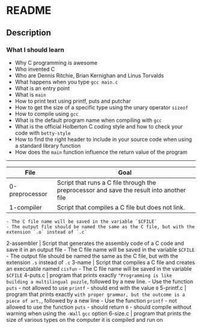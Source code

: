 # README
## Description
### What I should learn
- Why C programming is awesome
- Who invented C
- Who are Dennis Ritchie, Brian Kernighan and Linus Torvalds
- What happens when you type `gcc main.c`
- What is an entry point
- What is `main`
- How to print text using printf, puts and putchar
- How to get the size of a specific type using the unary operator `sizeof`
- How to compile using `gcc`
- What is the default program name when compiling with `gcc`
- What is the official Holberton C coding style and how to check your code with `betty-style`
- How to find the right header to include in your source code when using a standard library function
- How does the `main` function influence the return value of the program
---
File | Goal
---|---
0-preprocessor | Script that runs a C file through the preprocessor and save the result into another file
1-compiler | Script that compiles a C file but does not link.
	- The C file name will be saved in the variable `$CFILE`
	- The output file should be named the same as the C file, but with the extension `.o` instead of `.c`
2-assembler | Script that generates the assembly code of a C code and save it in an output file
	- The C file name will be saved in the variable `$CFILE`
	- The output file should be named the same as the C file, but with the extension `.s` instead of `.c`
3-name | Script that compiles a C file and creates an executable named `cisfun`
	- The C file name will be saved in the variable `$CFILE`
4-puts.c | program that prints exactly `"Programming is like building a multilingual puzzle`, followed by a new line.
	- Use the function `puts`
	- not allowed to use `printf`
	- should end with the value `0`
5-printf.c | program that prints exactly `with proper grammar, but the outcome is a piece of art,`, followed by a new line
	- Use the function `printf`
	- not allowed to use the function `puts`
	- should return `0`
	- should compile without warning when using the `-Wall` `gcc` option
6-size.c | program that prints the size of various types on the computer it is compiled and run on
